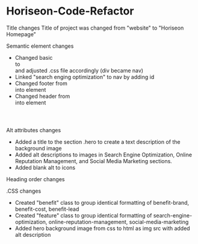 # Horiseon-Code-Refactor

Title changes
Title of project was changed from "website" to "Horiseon Homepage" 

Semantic element changes
- Changed basic <div> to <nav> and adjusted .css file accordingly (div became nav)
- Linked "search enging optimization" to nav by adding id
- Changed footer from <div class="footer"> into element <footer>
- Changed header from <div class="header"> into element <header>

Alt attributes changes
- Added a title to the section .hero to create a text description of the background image
- Added alt descriptions to images in Search Engine Optimization, Online Reputation Management, and Social Media Marketing sections.
- Added blank alt to icons

Heading order changes


.CSS changes
- Created "benefit" class to group identical formatting of benefit-brand, benefit-cost, benefit-lead
- Created "feature" class to group identical formatting of search-engine-optimization, online-reputation-management, social-media-marketing
- Added hero background image from css to html as img src with added alt description